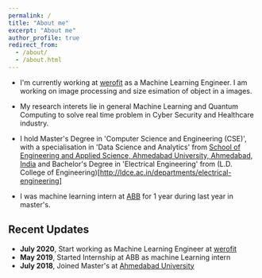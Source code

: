 ```yaml
---
permalink: /
title: "About me"
excerpt: "About me"
author_profile: true
redirect_from: 
  - /about/
  - /about.html
---
```


* I'm currently working at [werofit](https://wero.fit/) as a Machine Learning Engineer. I am working on image processing and size esimation of object in a images.

* My research interets lie in general Machine Learning and Quantum Computing to solve real time problem in Cyber Security and Healthcare industry.

* I hold Master's Degree in 'Computer Science and Engineering (CSE)', with a specialisation in 'Data Science and Analytics' from [School of Engineering and Applied Science, Ahmedabad University, Ahmedabad, India](https://ahduni.edu.in/seas/) and Bachelor's Degree in 'Electrical Engineering' from (L.D. College of Engineering)[http://ldce.ac.in/departments/electrical-engineering]

* I was machine learning intern at [ABB](https://global.abb/group/en) for 1 year during last year in master's.

Recent Updates
------

* **July 2020**, Start working as Machine Learning Engineer at [werofit](https://wero.fit/)
* **May 2019**, Started Internship at ABB as machine Learning intern
* **July 2018**, Joined Master's at [Ahmedabad University](https://ahduni.edu.in/seas/)
